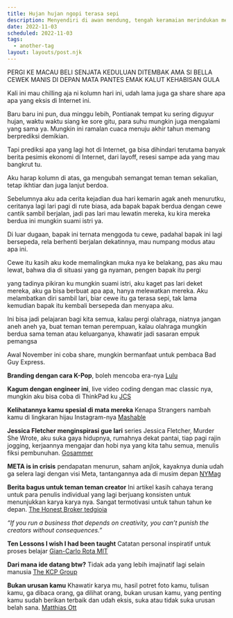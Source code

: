 ```yaml
---
title: Hujan hujan ngopi terasa sepi
description: Menyendiri di awan mendung, tengah keramaian merindukan meratapi seseorang
date: 2022-11-03
scheduled: 2022-11-03
tags:
  - another-tag
layout: layouts/post.njk
---
```


PERGI KE MACAU BELI SENJATA
KEDULUAN DITEMBAK AMA SI BELLA
CEWEK MANIS DI DEPAN MATA
PANTES EMAK KALUT KEHABISAN GULA

Kali ini mau chilling aja ni kolumn hari ini, udah lama juga ga share share apa apa yang eksis di Internet ini.

Baru baru ini pun, dua minggu lebih, Pontianak tempat ku sering diguyur hujan, waktu waktu siang ke sore gitu, para suhu mungkin juga mengalami yang sama ya. Mungkin ini ramalan cuaca menuju akhir tahun memang berprediksi demikian. 

Tapi prediksi apa yang lagi hot di Internet, ga bisa dihindari terutama banyak berita pesimis ekonomi di Internet, dari layoff, resesi sampe ada yang mau bangkrut tu.

Aku harap kolumn di atas, ga mengubah semangat teman teman sekalian, tetap ikhtiar dan juga lanjut berdoa.

Sebelumnya aku ada cerita kejadian dua hari kemarin agak aneh menurutku, ceritanya lagi lari pagi di rute biasa, ada bapak bapak berdua dengan cewe cantik sambil berjalan, jadi pas lari mau lewatin mereka, ku kira mereka berdua ini mungkin suami istri ya.

Di luar dugaan, bapak ini ternata menggoda tu cewe, padahal bapak ini lagi bersepeda, rela berhenti berjalan dekatinnya, mau numpang modus atau apa ini.

Cewe itu kasih aku kode memalingkan muka nya ke belakang, pas aku mau lewat, bahwa dia di situasi yang ga nyaman, pengen bapak itu pergi

yang tadinya pikiran ku mungkin suami istri, aku kaget pas lari deket mereka, aku ga bisa berbuat apa apa, hanya melewatkan mereka. Aku melambatkan diri sambil lari, biar cewe itu ga terasa sepi, tak lama kemudian bapak itu kembali bersepeda dan menyapa aku.

Ini bisa jadi pelajaran bagi kita semua, kalau pergi olahraga, niatnya jangan aneh aneh ya, buat teman teman perempuan, kalau olahraga mungkin berdua sama teman atau keluarganya, khawatir jadi sasaran empuk pemangsa

Awal November ini coba share, mungkin bermanfaat untuk pembaca Bad Guy Express.

**Branding dengan cara K-Pop**, boleh mencoba era-nya [Lulu](https://lulu.substack.com/p/fandom)

**Kagum dengan engineer ini**, live video coding dengan mac classic nya, mungkin aku bisa coba di ThinkPad ku [JCS](https://jcs.org/2020/10/01/system_6_c)

**Kelihatannya kamu spesial di mata mereka** Kenapa Strangers nambah kamu di lingkaran hijau Instagram-nya [Mashable](https://mashable.com/article/strangers-instagram-close-friends-twitter-circles)

**Jessica Fletcher menginspirasi gue lari** series Jessica Fletcher, Murder She Wrote, aku suka gaya hidupnya, rumahnya dekat pantai, tiap pagi rajin jogging, kerjaannya mengajar dan hobi nya yang kita tahu semua, menulis fiksi pembunuhan. [Gosammer](https://www.gossamer.co/articles/how-to-solve-a-murder-like-jessica-fletcher) 

**META is in crisis** pendapatan menurun, saham anjlok, kayaknya dunia udah ga selera lagi dengan visi Meta, tantangannya ada di musim depan [NYMag](https://nymag.com/intelligencer/2022/10/meta-earnings-company-formerly-known-as-facebook-is-a-mess.html)

**Berita bagus untuk teman teman creator** Ini artikel kasih cahaya terang untuk para penulis individual yang lagi berjuang konsisten untuk menunjukkan karya karya nya. Sangat termotivasi untuk tahun tahun ke depan. [The Honest Broker tedgioia](https://tedgioia.substack.com/p/why-musicians-and-other-creative)

*“If you run a business that depends on creativity, you can’t punish the creators without consequences.”*

**Ten Lessons I wish I had been taught** Catatan personal inspiratif untuk proses belajar [Gian-Carlo Rota MIT](https://alumni.media.mit.edu/~cahn/life/gian-carlo-rota-10-lessons.html#expository)


**Dari mana ide datang btw?** Tidak ada yang lebih imajinatif lagi selain manusia [The KCP Group](https://thekcpgroup.com/insights/the-attention-span-where-do-ideas-come-from)

**Bukan urusan kamu** Khawatir karya mu, hasil potret foto kamu, tulisan kamu, ga dibaca orang, ga dilihat orang, bukan urusan kamu,  yang penting kamu sudah berikan terbaik dan udah eksis, suka atau tidak suka urusan belah sana. [Matthias Ott](https://matthiasott.com/notes/none-of-your-business)